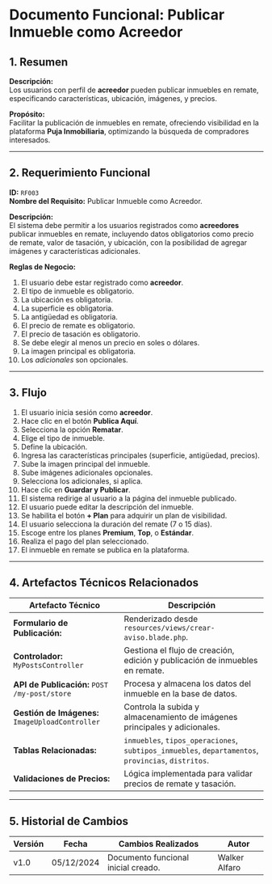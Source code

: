 # Documento Funcional: Publicar Inmueble como Acreedor

## 1. Resumen
**Descripción:**  
Los usuarios con perfil de **acreedor** pueden publicar inmuebles en remate, especificando características, ubicación, imágenes, y precios.

**Propósito:**  
Facilitar la publicación de inmuebles en remate, ofreciendo visibilidad en la plataforma **Puja Inmobiliaria**, optimizando la búsqueda de compradores interesados.

---

## 2. Requerimiento Funcional
**ID:** `RF003`  
**Nombre del Requisito:** Publicar Inmueble como Acreedor.

**Descripción:**  
El sistema debe permitir a los usuarios registrados como **acreedores** publicar inmuebles en remate, incluyendo datos obligatorios como precio de remate, valor de tasación, y ubicación, con la posibilidad de agregar imágenes y características adicionales.

**Reglas de Negocio:**  
1. El usuario debe estar registrado como **acreedor**.  
2. El tipo de inmueble es obligatorio.  
3. La ubicación es obligatoria.  
4. La superficie es obligatoria.  
5. La antigüedad es obligatoria.  
6. El precio de remate es obligatorio.  
7. El precio de tasación es obligatorio.  
8. Se debe elegir al menos un precio en soles o dólares.  
9. La imagen principal es obligatoria.  
10. Los *adicionales* son opcionales.  

---

## 3. Flujo
1. El usuario inicia sesión como **acreedor**.  
2. Hace clic en el botón **Publica Aquí**.  
3. Selecciona la opción **Rematar**.  
4. Elige el tipo de inmueble.  
5. Define la ubicación.  
6. Ingresa las características principales (superficie, antigüedad, precios).  
7. Sube la imagen principal del inmueble.  
8. Sube imágenes adicionales opcionales.  
9. Selecciona los adicionales, si aplica.  
10. Hace clic en **Guardar y Publicar**.  
11. El sistema redirige al usuario a la página del inmueble publicado.  
12. El usuario puede editar la descripción del inmueble.  
13. Se habilita el botón **+ Plan** para adquirir un plan de visibilidad.  
14. El usuario selecciona la duración del remate (7 o 15 días).  
15. Escoge entre los planes **Premium**, **Top**, o **Estándar**.  
16. Realiza el pago del plan seleccionado.  
17. El inmueble en remate se publica en la plataforma.  

---

## 4. Artefactos Técnicos Relacionados
| **Artefacto Técnico**                  | **Descripción**                                                               |
|----------------------------------------|-------------------------------------------------------------------------------|
| **Formulario de Publicación:**         | Renderizado desde `resources/views/crear-aviso.blade.php`.              |
| **Controlador:** `MyPostsController`   | Gestiona el flujo de creación, edición y publicación de inmuebles en remate.  |
| **API de Publicación:** `POST /my-post/store` | Procesa y almacena los datos del inmueble en la base de datos.              |
| **Gestión de Imágenes:** `ImageUploadController` | Controla la subida y almacenamiento de imágenes principales y adicionales.  |
| **Tablas Relacionadas:**               | `inmuebles`, `tipos_operaciones`, `subtipos_inmuebles`, `departamentos`, `provincias`, `distritos`. |
| **Validaciones de Precios:**           | Lógica implementada para validar precios de remate y tasación.                |

---

## 5. Historial de Cambios
| **Versión** | **Fecha**       | **Cambios Realizados**             | **Autor**         |
|-------------|-----------------|-------------------------------------|-------------------|
| v1.0        | 05/12/2024      | Documento funcional inicial creado. | Walker Alfaro     |
